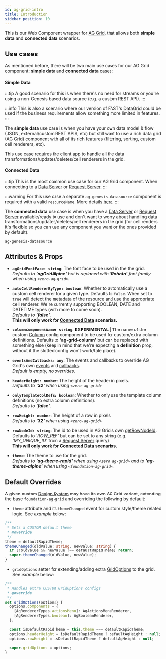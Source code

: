 ```yaml
---
id: ag-grid-intro
title: Introduction
sidebar_position: 10
---
```


This is our Web Component wrapper for [AG Grid](https://www.ag-grid.com/), that allows both **simple data** and **connected data** scenarios.

## Use cases

As mentioned before, there will be two main use cases for our AG Grid component: **simple data** and **connected data** cases:

#### Simple Data

:::tip 
A good scenario for this is when there's no need for streams or you're using a non-Genesis based data source (e.g. a custom REST API).
:::

:::info
This is also a scenario where our version of FAST's [DataGrid](/web-ui-reference/components/presentation/data-grid) could be used if the business requirements allow something more limited in features. 
:::

The **simple data** use case is when you have your own data model & flow (JSON, external/custom REST APIS, etc) but still want to use a rich data grid (AG Grid) component with all of its rich features (filtering, sorting, custom cell renderers, etc). 

This use case requires the client app to handle all the data transformations/updates/deletes/cell renderers in the grid.

#### Connected Data

:::tip 
This is the most common use case for our AG Grid component. When connecting to a [Data Server](/platform-reference/configure-key-modules/data-servers/configure/) or [Request Server](/platform-reference/configure-key-modules/request-servers/configure/). 
:::

:::warning
For this use case a separate `ag-genesis-datasource` component is required with a valid `resourceName`. More details [here](/web-ui-reference/components/ag-grid/ag-genesis-datasource/).
:::

The **connected data** use case is when you have a [Data Server](/platform-reference/configure-key-modules/data-servers/configure) or [Request Server](/platform-reference/configure-key-modules/request-servers/configure) available/ready to use and don't want to worry about handling data transformations/updates/deletes/cell renderers in the grid (for cell renders it's flexible so you can use any component you want or the ones provided by default).

`ag-genesis-datasource`

## Attributes & Props

- **`agGridFontFace: string`**: The font face to be used in the the grid. <br /> *Defaults to **'agGridAlpine'** but is replaced with **'Roboto'** font family when using `<zero-ag-grid>`.*

- **`autoCellRendererByType: boolean`**: Whether to automatically use a custom cell renderer for a given type. Defaults to `false`. When set to `true` will detect the metadata of the resource and use the appropriate cell renderer. We're currently supporting BOOLEAN, DATE and DATETIME types (with more to come soon). <br /> *Defaults to **'false'**.* <br /> **This will only work for [Connected Data](/web-ui-reference/components/ag-grid/ag-grid-connected/) scenarios.** 

- **`columnComponentName: string`**: **EXPERIMENTAL** | The name of the custom [Column](/web-ui-reference/components/ag-grid/ag-genesis-column/) config component to be used for custom/extra column definitions. Defaults to **'ag-grid-column'** but can be replaced with something else (keep in mind that we're expecting a **definition** prop, without it the slotted config won't work/tale place).

- **`eventsAndCallbacks: any`**: The events and callbacks to override AG Grid's own [events](https://www.ag-grid.com/javascript-data-grid/grid-events/) and [callbacks](https://www.ag-grid.com/javascript-data-grid/grid-callbacks/). <br /> *Default is empty, no overrides.*

- **`headerHeight: number`**: The height of the header in pixels. <br /> *Defaults to **'32'** when using `<zero-ag-grid>`*

- **`onlyTemplateColDefs: boolean`**: Whether to only use the template column definitions (no extra column definitions). <br /> *Defaults to **'false'**.*

- **`rowHeight: number`**: The height of a row in pixels. <br /> *Defaults to **'32'** when using `<zero-ag-grid>`*

- **`rowNodeId: string`**: The id to be used in AG Grid's own [getRowNodeId](https://www.ag-grid.com/javascript-data-grid/accessing-data/#accessing-rownode-by-id/). <br /> Defaults to *'ROW_REF'* but can be set to any string (e.g. *'MY_UNIQUE_ID'*  from a [Request Server](/platform-reference/configure-key-modules/request-servers/configure/) query) <br /> **This will only work for [Connected Data](/web-ui-reference/components/ag-grid/ag-grid-connected/) scenarios.** 

- **`theme`**: The theme to use for the grid. <br /> *Defaults to **'ag-theme-rapid'** when using `<zero-ag-grid>` and to **'ag-theme-alpine'** when using `<foundation-ag-grid>`.*

## Default Overrides

A given custom [Design System](/web-ui-reference/design-systems/intro/) may have its own AG Grid variant, extending the base `foundation-ag-grid` and overriding the following by default:

- `theme` attribute and its `themeChanged` event for custom style/theme related logic. See *example* below:

```ts {5,6}
/**
 * Sets a CUSTOM default theme
 * @override
 */
theme = defaultRapidTheme;
themeChanged(oldValue: string, newValue: string) {
  if (!oldValue && newValue !== defaultRapidTheme) return;
  super.themeChanged(oldValue, newValue);
}
```
- `gridOptions` setter for extending/adding extra [GridOptions](https://www.ag-grid.com/javascript-data-grid/grid-interface/#grid-options/) to the grid. See *example* below:

```ts {5}
/**
 * Handles extra CUSTOM GridOptions configs
 * @override
 */
set gridOptions(options) {
  options.components = {
    [AgRendererTypes.actionsMenu]: AgActionsMenuRenderer,
    [AgRendererTypes.boolean]: AgBooleanRenderer,
  };

  const isDefaultRapidTheme = this.theme === defaultRapidTheme;
  options.headerHeight = isDefaultRapidTheme ? defaultAgHeight : null;
  options.rowHeight = isDefaultRapidTheme ? defaultAgHeight : null;

  super.gridOptions = options;
}
```

